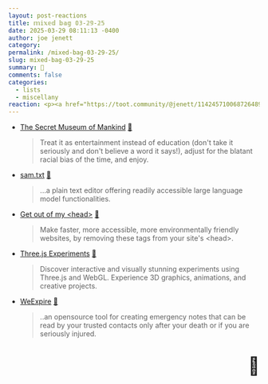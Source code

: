 ```yaml
---
layout: post-reactions
title: 𝕞𝕚𝕩𝕖𝕕 𝕓𝕒𝕘 𝟘𝟛-𝟚𝟡-𝟚𝟝
date: 2025-03-29 08:11:13 -0400
author: joe jenett
category: 
permalink: /mixed-bag-03-29-25/
slug: mixed-bag-03-29-25
summary: 🤔
comments: false
categories:
  - lists
  - miscellany
reaction: <p><a href="https://toot.community/@jenett/114245710068726489#favorited-by-109326597713827183"><img src="https://static.toot.community/cache/accounts/avatars/112/757/571/850/957/359/original/71a15e19bfc75e90.png" alt="" width="48"><br><span style="font-size:.9rem;">Pamela</span></a></p>
---
```

<ul class="links">
	<li><a title="by Ian Macky" href="https://ian.macky.net/secretmuseum/">The Secret Museum of Mankind</a> <a title="source" href="https://pinboard.in/u:arnicas">📌</a><blockquote><p>Treat it as entertainment instead of education (don't take it seriously and don't believe a word it says!), adjust for the blatant racial bias of the time, and enjoy.</p></blockquote></li>
	<li><a title="an online text editor by Sam Rawal" href="https://samtxt.samrawal.com/">sam.txt</a> <a title="source" href="https://pinboard.in/u:maroonblazer">📌</a><blockquote><p>...a plain text editor offering readily accessible large language model functionalities.</p></blockquote></li>
	<li><a title="by Nathaniel" href="https://getoutofmyhead.dev/">Get out of my &lt;head&gt;</a> <a title="source" href="https://pinboard.in/u:jugglebird">📌</a><blockquote><p>Make faster, more accessible, more environmentally friendly websites, by removing these tags from your site's &lt;head&gt;.</p></blockquote></li>
	<li><a title="by Aadarsh Gupta" href="https://three-experiments-projects.vercel.app/">Three.js Experiments</a> <a title="source" href="https://pinboard.in/u:arnicas">📌</a><blockquote><p>Discover interactive and visually stunning experiments using Three.js and WebGL. Experience 3D graphics, animations, and creative projects.</p></blockquote></li>
	<li><a title="WeExpire - Simpler than a will, safer than a note." href="https://weexpire.org/">WeExpire</a> <a title="source" href="https://pinboard.in/u:braveterry">📌</a><blockquote><p>..an opensource tool for creating emergency notes that can be read by your trusted contacts only after your death or if you are seriously injured.</p></blockquote></li>
</ul>
<p style="font-size:2.5em;text-align:right;filter: grayscale(100%);">🤔</p>

<a style="display:none;" href="https://brid.gy/publish/mastodon"><small>(cross-posted to mastodon)</small></a>